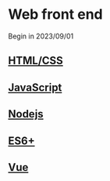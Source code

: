 # Web front end

Begin in 2023/09/01

## [HTML/CSS](HTML-CSS/HTML-CSS.md)

## [JavaScript](JavaScript/JavaScript.md)

## [Nodejs](Nodejs/Nodejs.md)

## [ES6+](ES6+/ES6+.md)

## [Vue](Vue/Vue.md)